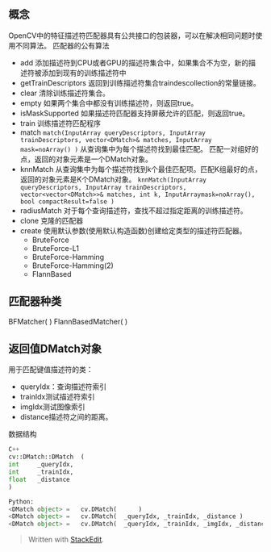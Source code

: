 ## 概念
OpenCV中的特征描述符匹配器具有公共接口的包装器，可以在解决相同问题时使用不同算法。
匹配器的公有算法
- add
添加描述符到CPU或者GPU的描述符集合中，如果集合不为空，新的描述符被添加到现有的训练描述符中
- getTrainDescriptors
返回到训练描述符集合traindescollection的常量链接。
- clear
清除训练描述符集合。
- empty
如果两个集合中都没有训练描述符，则返回true。
- isMaskSupported
如果描述符匹配器支持屏蔽允许的匹配，则返回true。
- train
训练描述符匹配程序
- match
`match(InputArray queryDescriptors, InputArray trainDescriptors, vector<DMatch>& matches, InputArray mask=noArray() )`
从查询集中为每个描述符找到最佳匹配。
匹配一对组好的点，返回的对象元素是一个DMatch对象。
- knnMatch
从查询集中为每个描述符找到k个最佳匹配项。匹配K组最好的点，返回的对象元素是K个DMatch对象。
`knnMatch(InputArray queryDescriptors, InputArray trainDescriptors, vector<vector<DMatch>>& matches, int k, InputArraymask=noArray(), bool compactResult=false )`
- radiusMatch
对于每个查询描述符，查找不超过指定距离的训练描述符。
- clone
克隆的匹配器
- create
使用默认参数(使用默认构造函数)创建给定类型的描述符匹配器。
    - BruteForce
    - BruteForce-L1
    - BruteForce-Hamming
    - BruteForce-Hamming(2)
    - FlannBased
## 匹配器种类
BFMatcher( )
FlannBasedMatcher( )
## 返回值DMatch对象
用于匹配键值描述符的类：
- queryIdx：查询描述符索引
- trainIdx测试描述符索引
- imgIdx测试图像索引
- distance描述符之间的距离。

数据结构
```py
C++
cv::DMatch::DMatch	(
int 	_queryIdx,
int 	_trainIdx,
float 	_distance
)

Python:
<DMatch object>	=	cv.DMatch(		)
<DMatch object>	=	cv.DMatch(	_queryIdx, _trainIdx, _distance	)
<DMatch object>	=	cv.DMatch(	_queryIdx, _trainIdx, _imgIdx, _distance	)

```
> Written with [StackEdit](https://stackedit.io/).
<!--stackedit_data:
eyJoaXN0b3J5IjpbLTE5MzIwOTI3MDNdfQ==
-->
